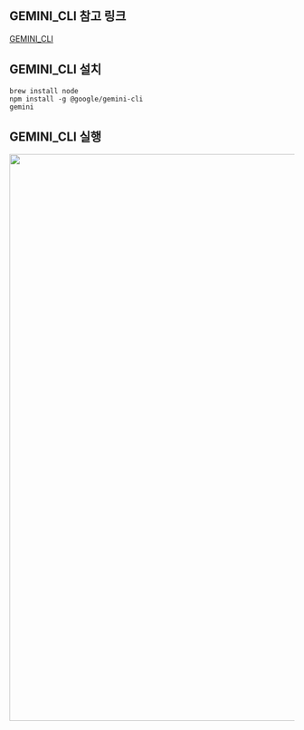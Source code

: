 ## GEMINI_CLI 참고 링크
[GEMINI_CLI](https://yozm.wishket.com/magazine/detail/3216/)<br>

## GEMINI_CLI 설치
```
brew install node
npm install -g @google/gemini-cli
gemini
```

## GEMINI_CLI 실행
<p align="center">
  <img src="https://github.com/user-attachments/assets/c1da78f5-b00d-4d8d-a93c-868b32e5ed88" width="1000">
</p>
